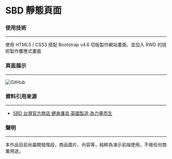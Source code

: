 # SBD 靜態頁面
### 使用技術
---
使用 HTML5 / CSS3 搭配 Bootstrap v4.6 切版製作網站畫面，並加入 RWD 的技術製作響應式畫面
### 頁面展示
---
![GitHub](https://github.com/bagoyammy6/CSS/blob/main/SBDhomepage_copy.png)
### 資料引用來源
---
* [SBD 台灣官方商店·健身護具·英國製造·為力量而生](https://www.sbdapparel.com.tw/)
### 聲明
---
本作品目前尚屬開發階段，商品圖片、內容等，純粹為演示前端使用，不做任何商業用途。
